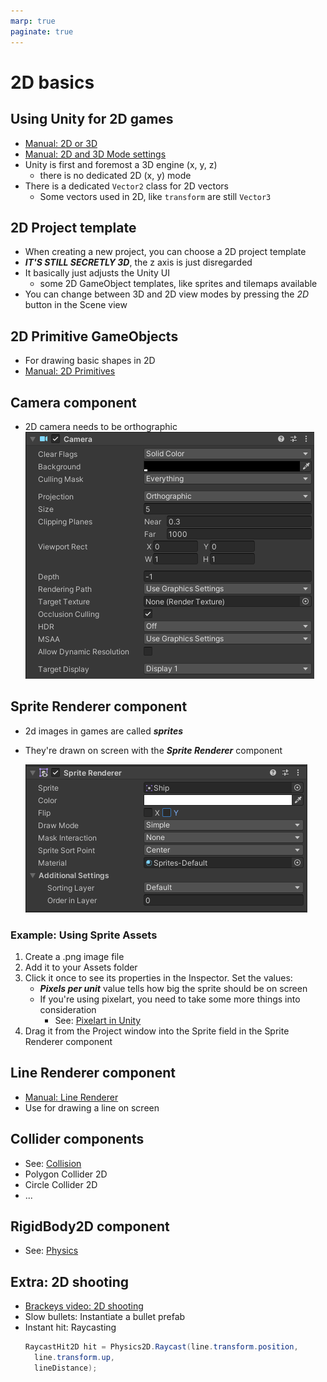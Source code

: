 ```yaml
---
marp: true
paginate: true
---
```

<!-- headingDivider: 3 -->
<!-- class: default -->

# 2D basics

## Using Unity for 2D games

* [Manual: 2D or 3D](https://docs.unity3d.com/Manual/2Dor3D.html)
* [Manual: 2D and 3D Mode settings](https://docs.unity3d.com/Manual/2DAnd3DModeSettings.html)
* Unity is first and foremost a 3D engine (x, y, z)
  * there is no dedicated 2D (x, y) mode
* There is a dedicated `Vector2` class for 2D vectors
  * Some vectors used in 2D, like `transform` are still `Vector3`

## 2D Project template

* When creating a new project, you can choose a 2D project template
* ***IT'S STILL SECRETLY 3D***, the z axis is just disregarded
* It basically just adjusts the Unity UI
  * some 2D GameObject templates, like sprites and tilemaps available
* You can change between 3D and 2D view modes by pressing the *2D* button in the Scene view


## 2D Primitive GameObjects

* For drawing basic shapes in 2D
* [Manual: 2D Primitives](https://docs.unity3d.com/Manual/2DPrimitiveObjects.html)


## Camera component

* 2D camera needs to be orthographic
  ![](imgs/camera.png)

## Sprite Renderer component

* 2d images in games are called ***sprites***
* They're drawn on screen with the ***Sprite Renderer*** component

	![](imgs/sprite-renderer.png)

### Example: Using Sprite Assets

1) Create a .png image file
2) Add it to your Assets folder
3) Click it once to see its properties in the Inspector. Set the values:
   * ***Pixels per unit*** value tells how big the sprite should be on screen
   * If you're using pixelart, you need to take some more things into consideration
     * See: [Pixelart in Unity](../unity-cookbook/2d-art.md#pixelart-in-unity)
4) Drag it from the Project window into the Sprite field in the Sprite Renderer component

## Line Renderer component

* [Manual: Line Renderer](https://docs.unity3d.com/Manual/class-LineRenderer.html)
* Use for drawing a line on screen

## Collider components

* See: [Collision](collision.md)
* Polygon Collider 2D
* Circle Collider 2D
* ...

## RigidBody2D component

* See: [Physics](physics.md)

## Extra: 2D shooting
<!-- _backgroundColor: pink -->

* [Brackeys video: 2D shooting](https://www.youtube.com/watch?v=wkKsl1Mfp5M)
* Slow bullets: Instantiate a bullet prefab
* Instant hit: Raycasting
  ```c#
  RaycastHit2D hit = Physics2D.Raycast(line.transform.position,
    line.transform.up,
    lineDistance);
  ```